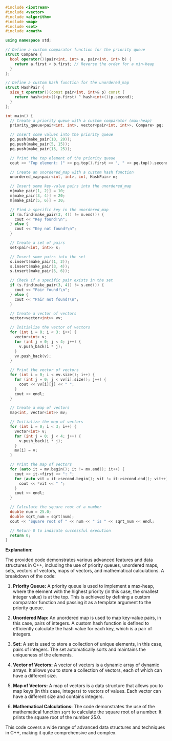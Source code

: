 ```c++
#include <iostream>
#include <vector>
#include <algorithm>
#include <map>
#include <set>
#include <cmath>

using namespace std;

// Define a custom comparator function for the priority queue
struct Compare {
  bool operator()(pair<int, int> a, pair<int, int> b) {
    return a.first < b.first; // Reverse the order for a min-heap
  }
};

// Define a custom hash function for the unordered_map
struct HashPair {
  size_t operator()(const pair<int, int>& p) const {
    return hash<int>()(p.first) ^ hash<int>()(p.second);
  }
};

int main() {
  // Create a priority queue with a custom comparator (max-heap)
  priority_queue<pair<int, int>, vector<pair<int, int>>, Compare> pq;

  // Insert some values into the priority queue
  pq.push(make_pair(10, 20));
  pq.push(make_pair(5, 15));
  pq.push(make_pair(15, 25));

  // Print the top element of the priority queue
  cout << "Top element: (" << pq.top().first << ", " << pq.top().second << ")\n";

  // Create an unordered_map with a custom hash function
  unordered_map<pair<int, int>, int, HashPair> m;

  // Insert some key-value pairs into the unordered_map
  m[make_pair(1, 2)] = 10;
  m[make_pair(3, 4)] = 20;
  m[make_pair(5, 6)] = 30;

  // Find a specific key in the unordered_map
  if (m.find(make_pair(3, 4)) != m.end()) {
    cout << "Key found!\n";
  } else {
    cout << "Key not found!\n";
  }

  // Create a set of pairs
  set<pair<int, int>> s;

  // Insert some pairs into the set
  s.insert(make_pair(1, 2));
  s.insert(make_pair(3, 4));
  s.insert(make_pair(5, 6));

  // Check if a specific pair exists in the set
  if (s.find(make_pair(3, 4)) != s.end()) {
    cout << "Pair found!\n";
  } else {
    cout << "Pair not found!\n";
  }

  // Create a vector of vectors
  vector<vector<int>> vv;

  // Initialize the vector of vectors
  for (int i = 0; i < 3; i++) {
    vector<int> v;
    for (int j = 0; j < 4; j++) {
      v.push_back(i * j);
    }
    vv.push_back(v);
  }

  // Print the vector of vectors
  for (int i = 0; i < vv.size(); i++) {
    for (int j = 0; j < vv[i].size(); j++) {
      cout << vv[i][j] << " ";
    }
    cout << endl;
  }

  // Create a map of vectors
  map<int, vector<int>> mv;

  // Initialize the map of vectors
  for (int i = 0; i < 3; i++) {
    vector<int> v;
    for (int j = 0; j < 4; j++) {
      v.push_back(i * j);
    }
    mv[i] = v;
  }

  // Print the map of vectors
  for (auto it = mv.begin(); it != mv.end(); it++) {
    cout << it->first << ": ";
    for (auto vit = it->second.begin(); vit != it->second.end(); vit++) {
      cout << *vit << " ";
    }
    cout << endl;
  }

  // Calculate the square root of a number
  double num = 25.0;
  double sqrt_num = sqrt(num);
  cout << "Square root of " << num << " is " << sqrt_num << endl;

  // Return 0 to indicate successful execution
  return 0;
}
```

**Explanation:**

The provided code demonstrates various advanced features and data structures in C++, including the use of priority queues, unordered maps, sets, vectors of vectors, maps of vectors, and mathematical calculations. A breakdown of the code:

1. **Priority Queue:** A priority queue is used to implement a max-heap, where the element with the highest priority (in this case, the smallest integer value) is at the top. This is achieved by defining a custom comparator function and passing it as a template argument to the priority queue.

2. **Unordered Map:** An unordered map is used to map key-value pairs, in this case, pairs of integers. A custom hash function is defined to efficiently calculate the hash value for each key, which is a pair of integers.

3. **Set:** A set is used to store a collection of unique elements, in this case, pairs of integers. The set automatically sorts and maintains the uniqueness of the elements.

4. **Vector of Vectors:** A vector of vectors is a dynamic array of dynamic arrays. It allows you to store a collection of vectors, each of which can have a different size.

5. **Map of Vectors:** A map of vectors is a data structure that allows you to map keys (in this case, integers) to vectors of values. Each vector can have a different size and contains integers.

6. **Mathematical Calculations:** The code demonstrates the use of the mathematical function `sqrt` to calculate the square root of a number. It prints the square root of the number 25.0.

This code covers a wide range of advanced data structures and techniques in C++, making it quite comprehensive and complex.